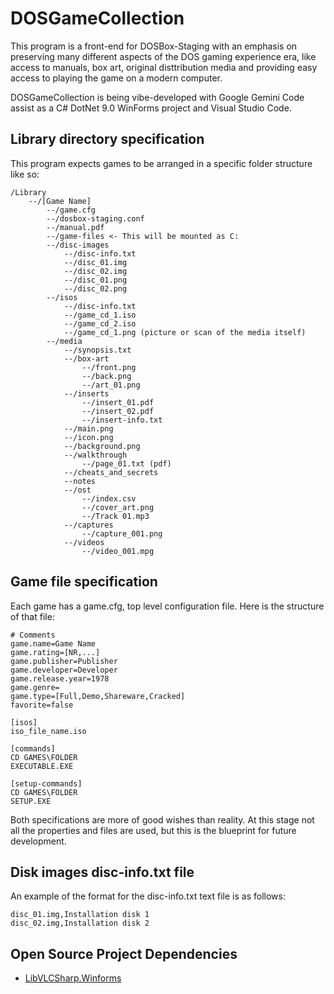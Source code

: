 # DOSGameCollection

This program is a front-end for DOSBox-Staging with an emphasis on preserving many different aspects of the DOS gaming experience era, like access to manuals, box art, original disttribution media and providing easy access to playing the game on a modern computer.

DOSGameCollection is being vibe-developed with Google Gemini Code assist as a C# DotNet 9.0 WinForms project and Visual Studio Code.

## Library directory specification

This program expects games to be arranged in a specific folder structure like so:

```
/Library
    --/[Game Name]
        --/game.cfg
        --/dosbox-staging.conf
        --/manual.pdf
        --/game-files <- This will be mounted as C:
        --/disc-images
            --/disc-info.txt
            --/disc_01.img
            --/disc_02.img
            --/disc_01.png
            --/disc_02.png
        --/isos
            --/disc-info.txt
            --/game_cd_1.iso
            --/game_cd_2.iso
            --/game_cd_1.png (picture or scan of the media itself)
        --/media
            --/synopsis.txt
            --/box-art
                --/front.png
                --/back.png
                --/art_01.png
            --/inserts
                --/insert_01.pdf
                --/insert_02.pdf
                --/insert-info.txt
            --/main.png
            --/icon.png
            --/background.png
            --/walkthrough
                --/page_01.txt (pdf)
            --/cheats_and_secrets
            --notes
            --/ost
                --/index.csv
                --/cover_art.png
                --/Track 01.mp3
            --/captures
                --/capture_001.png
            --/videos
                --/video_001.mpg
```

## Game file specification

Each game has a game.cfg, top level configuration file. Here is the structure of that file:

```
# Comments
game.name=Game Name
game.rating=[NR,...]
game.publisher=Publisher
game.developer=Developer
game.release.year=1978
game.genre=
game.type=[Full,Demo,Shareware,Cracked]
favorite=false

[isos]
iso_file_name.iso

[commands]
CD GAMES\FOLDER
EXECUTABLE.EXE

[setup-commands]
CD GAMES\FOLDER
SETUP.EXE
```

Both specifications are more of good wishes than reality. At this stage not all the properties and files are used, but this is the blueprint for future development.

## Disk images disc-info.txt file

An example of the format for the disc-info.txt text file is as follows:

```
disc_01.img,Installation disk 1
disc_02.img,Installation disk 2
```
## Open Source Project Dependencies 

* [LibVLCSharp.Winforms](https://www.nuget.org/packages/LibVLCSharp.WinForms/)